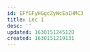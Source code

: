 ```yaml
---
id: EFfGFyHGgcZyWcEaIHMC3
title: Lec 1
desc: ''
updated: 1630151245120
created: 1630151219131
---
```


